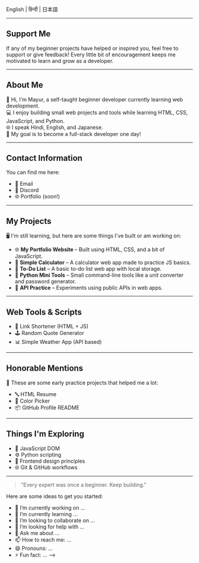 English | हिन्दी | 日本語

---

## Support Me

If any of my beginner projects have helped or inspired you, feel free to support or give feedback! Every little bit of encouragement keeps me motivated to learn and grow as a developer.

---

## About Me

👋 Hi, I'm Mayur, a self-taught beginner developer currently learning web development.  
💻 I enjoy building small web projects and tools while learning HTML, CSS, JavaScript, and Python.  
🌐 I speak Hindi, English, and Japanese.  
🎯 My goal is to become a full-stack developer one day!

---

## Contact Information

You can find me here:

- 📧 Email  
- 💬 Discord  
- 🌐 Portfolio (soon!)

---

## My Projects

🖥️ I'm still learning, but here are some things I've built or am working on:

- 🌐 **My Portfolio Website** – Built using HTML, CSS, and a bit of JavaScript.  
- 🧮 **Simple Calculator** – A calculator web app made to practice JS basics.  
- 📅 **To-Do List** – A basic to-do list web app with local storage.  
- 🐍 **Python Mini Tools** – Small command-line tools like a unit converter and password generator.  
- 🧪 **API Practice** – Experiments using public APIs in web apps.

---

## Web Tools & Scripts

- 🔗 Link Shortener (HTML + JS)  
- 🕹️ Random Quote Generator  
- 📊 Simple Weather App (API based)

---

## Honorable Mentions

📝 These are some early practice projects that helped me a lot:

- 🔤 HTML Resume  
- 🎨 Color Picker  
- 📦 GitHub Profile README

---

## Things I'm Exploring

- 🧠 JavaScript DOM  
- ⚙️ Python scripting  
- 🎨 Frontend design principles  
- 🌐 Git & GitHub workflows

---

> "Every expert was once a beginner. Keep building."

Here are some ideas to get you started:

- 🔭 I’m currently working on ...
- 🌱 I’m currently learning ...
- 👯 I’m looking to collaborate on ...
- 🤔 I’m looking for help with ...
- 💬 Ask me about ...
- 📫 How to reach me: ...
- 😄 Pronouns: ...
- ⚡ Fun fact: ...
-->
